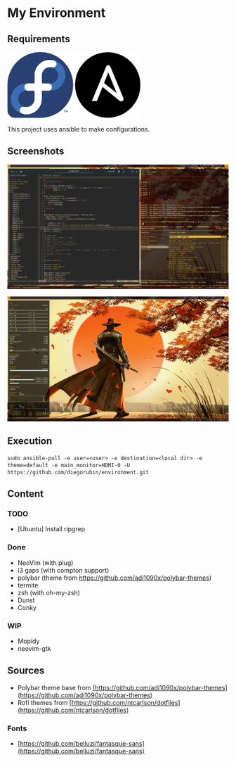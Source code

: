 My Environment
==============

## Requirements

[![Fedora Logo](https://raw.githubusercontent.com/diegorubin/environment/master/doc/fedora_logo.png)](https://getfedora.org/)
[![Ansbible Logo](https://raw.githubusercontent.com/diegorubin/environment/master/doc/ansible_logo.png)](https://www.ansible.com/)

This project uses ansible to make configurations.

## Screenshots

![NeoVim](https://raw.githubusercontent.com/diegorubin/environment/master/screenshots/nvim.png)

![Conky](https://raw.githubusercontent.com/diegorubin/environment/master/screenshots/conky.png)


## Execution

```
sudo ansible-pull -e user=<user> -e destination=<local dir> -e theme=default -e main_monitor=HDMI-0 -U https://github.com/diegorubin/environment.git
```

## Content

### TODO

- [Ubuntu] Install ripgrep

### Done

- NeoVim (with plug)
- i3 gaps (with compton support)
- polybar (theme from https://github.com/adi1090x/polybar-themes)
- termite
- zsh (with oh-my-zsh)
- Dunst
- Conky

### WIP

- Mopidy
- neovim-gtk

## Sources

- Polybar theme base from [https://github.com/adi1090x/polybar-themes](https://github.com/adi1090x/polybar-themes)
- Rofi themes from [https://github.com/ntcarlson/dotfiles](https://github.com/ntcarlson/dotfiles)

### Fonts

- [https://github.com/belluzj/fantasque-sans](https://github.com/belluzj/fantasque-sans)

